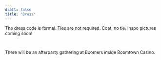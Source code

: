 ```yaml
---
draft: false
title: "Dress"
---
```


The dress code is formal. Ties are not required. Coat, no tie. Inspo pictures coming soon! 

<br>

There will be an afterparty gathering at Boomers inside Boomtown Casino. 

